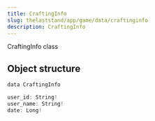 ```yaml
---
title: CraftingInfo
slug: thelaststand/app/game/data/craftinginfo
description: CraftingInfo
---
```


CraftingInfo class

## Object structure

```scala
data CraftingInfo

user_id: String!
user_name: String!
date: Long!

```
